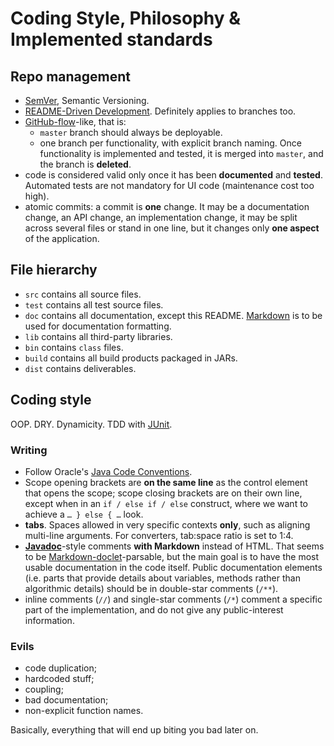 Coding Style, Philosophy & Implemented standards
================================================

Repo management
---------------

- [SemVer](http://semver.org), Semantic Versioning.
- [README-Driven Development](http://tom.preston-werner.com/2010/08/23/readme-driven-development.html). Definitely applies to branches too.
- [GitHub-flow](http://scottchacon.com/2011/08/31/github-flow.html)-like, that is:
	- `master` branch should always be deployable.
	- one branch per functionality, with explicit branch naming. Once functionality is implemented and tested, it is merged into `master`, and the branch is **deleted**.
- code is considered valid only once it has been **documented** and **tested**. Automated tests are not mandatory for UI code (maintenance cost too high).
- atomic commits: a commit is **one** change. It may be a documentation change, an API change, an implementation change, it may be split across several files or stand in one line, but it changes only **one aspect** of the application.

File hierarchy
--------------

- `src` contains all source files.
- `test` contains all test source files.
- `doc` contains all documentation, except this README. [Markdown](http://daringfireball.net/projects/markdown) is to be used for documentation formatting.
- `lib` contains all third-party libraries.
- `bin` contains `class` files.
- `build` contains all build products packaged in JARs.
- `dist` contains deliverables.

Coding style
------------

OOP. DRY. Dynamicity. TDD with [JUnit](http://junit.sourceforge.net/).

### Writing ###

- Follow Oracle's [Java Code Conventions](http://www.oracle.com/technetwork/java/codeconvtoc-136057.html).
- Scope opening brackets are **on the same line** as the control element that opens the scope; scope closing brackets are on their own line, except when in an `if / else if / else` construct, where we want to achieve a `… } else { …` look.
- **tabs**. Spaces allowed in very specific contexts **only**, such as aligning multi-line arguments. For converters, tab:space ratio is set to 1:4.
- **[Javadoc](http://www.oracle.com/technetwork/java/javase/documentation/index-137868.html)**-style comments **with Markdown** instead of HTML. That seems to be [Markdown-doclet](http://www.richardnichols.net/2009/06/markdown-doclet-for-javadoc/)-parsable, but the main goal is to have the most usable documentation in the code itself. Public documentation elements (i.e. parts that provide details about variables, methods rather than algorithmic details) should be in double-star comments (`/**`).
- inline comments (`//`) and single-star comments (`/*`) comment a specific part of the implementation, and do not give any public-interest information.

### Evils ###

- code duplication;
- hardcoded stuff;
- coupling;
- bad documentation;
- non-explicit function names.

Basically, everything that will end up biting you bad later on.